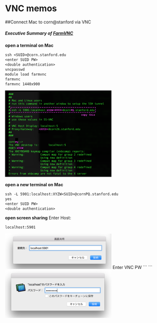 # VNC memos

##Connect Mac to corn@stanford via VNC


##### Executive Summary of [FarmVNC](https://web.stanford.edu/group/farmshare/cgi-bin/wiki/index.php/FarmVNC)

**open a terminal on Mac** 
```
ssh <SUID>@corn.stanford.edu
<enter SUID PW>
<double authentication>
vncpasswd
module load farmvnc
farmvnc
farmvnc 1440x900
```

<img src="https://github.com/kyeokabe/VNC-memos/blob/master/pics/farmVNC.png" width="350">

**open a new terminal on Mac**

```
ssh -L 5901:localhost:XYZW<SUID>@cornPQ.stanford.edu
yes
<enter SUID PW>
<double authentication>
```
**open screen sharing**
Enter Host:
```
localhost:5901
```
<img src="https://github.com/kyeokabe/VNC-memos/blob/master/pics/ScreenSharing1.png" width="350">
Enter VNC PW
```
<enter VNC PW>
```
<img src="https://github.com/kyeokabe/VNC-memos/blob/master/pics/ScreenSharing2.png" width="350">
